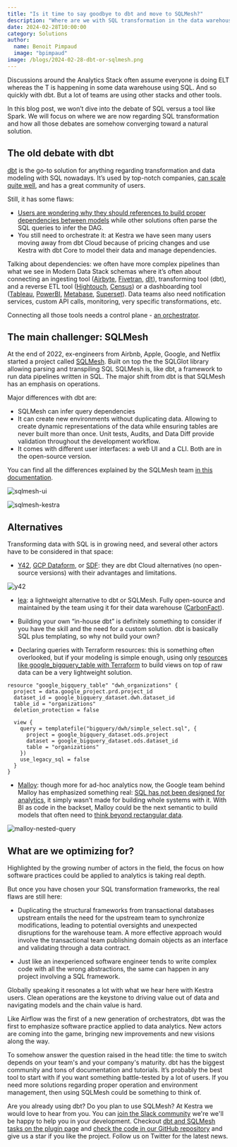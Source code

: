 ```yaml
---
title: "Is it time to say goodbye to dbt and move to SQLMesh?"
description: "Where are we with SQL transformation in the data warehouse in the Analytics Stack?"
date: 2024-02-28T10:00:00
category: Solutions
author:
  name: Benoit Pimpaud
  image: "bpimpaud"
image: /blogs/2024-02-28-dbt-or-sqlmesh.png
---
```


Discussions around the Analytics Stack often assume everyone is doing ELT whereas the T is happening in some data warehouse using SQL. And so quickly with dbt.
But a lot of teams are using other stacks and other tools. 

In this blog post, we won’t dive into the debate of SQL versus a tool like Spark. We will focus on where we are now regarding SQL transformation and how all those debates are somehow converging toward a natural solution.

## The old debate with dbt

[dbt](https://www.getdbt.com/) is the go-to solution for anything regarding transformation and data modeling with SQL nowadays. It’s used by top-notch companies, [can scale quite well](https://www.getdbt.com/blog/new-dbt-cloud-features-announced-at-coalesce-2023), and has a great community of users.

Still, it has some flaws:
- [Users are wondering why they should references to build proper dependencies between models](https://www.reddit.com/r/dataengineering/comments/zamewl/whats_wrong_with_dbt/) while other solutions often parse the SQL queries to infer the DAG.
- You still need to orchestrate it: at Kestra we have seen many users moving away from dbt Cloud because of pricing changes and use Kestra with dbt Core to model their data and manage dependencies.

Talking about dependencies: we often have more complex pipelines than what we see in Modern Data Stack schemas where it’s often about connecting an ingesting tool ([Airbyte](https://airbyte.com/), [Fivetran](https://www.fivetran.com), [dlt](https://dlthub.com/)), transforming tool (dbt), and a reverse ETL tool ([Hightouch](https://hightouch.com/), [Census](https://www.getcensus.com/reverse-etl)) or a dashboarding tool ([Tableau](https://www.tableau.com), [PowerBI](https://www.microsoft.com/en-en/power-platform/products/power-bi), [Metabase](https://www.metabase.com/), [Superset](https://superset.apache.org/)). Data teams also need notification services, custom API calls, monitoring, very specific transformations, etc.

Connecting all those tools needs a control plane - [an orchestrator](https://github.com/kestra-io/kestra).

## The main challenger: SQLMesh

At the end of 2022, ex-engineers from Airbnb, Apple, Google, and Netflix started a project called [SQLMesh](https://sqlmesh.com/). Built on top the the SQLGlot library allowing parsing and transpiling SQL SQLMesh is, like dbt, a framework to run data pipelines written in SQL. The major shift from dbt is that SQLMesh has an emphasis on operations.

Major differences with dbt are:
- SQLMesh can infer query dependencies
- It can create new environments without duplicating data. Allowing to create dynamic representations of the data while ensuring tables are never built more than once. Unit tests, Audits, and Data Diff provide validation throughout the development workflow.
- It comes with different user interfaces: a web UI and a CLI. Both are in the open-source version.

You can find all the differences explained by the SQLMesh team [in this documentation](https://sqlmesh.readthedocs.io/en/stable/comparisons/#feature-comparisons).

![sqlmesh-ui](/blogs/2024-02-28-dbt-or-sqlmesh/sqlmesh-ui.png)

![sqlmesh-kestra](/blogs/2024-02-28-dbt-or-sqlmesh/sqlmesh-kestra.png)

## Alternatives

Transforming data with SQL is in growing need, and several other actors have to be considered in that space:

- [Y42](https://www.y42.com/blog/virtual-data-builds-one-data-warehouse-environment-for-every-git-commit), [GCP Dataform](https://cloud.google.com/dataform), or [SDF](https://www.sdf.com/):  they are dbt Cloud alternatives (no open-source versions) with their advantages and limitations.

![y42](/blogs/2024-02-28-dbt-or-sqlmesh/y42.png)

- [lea](https://github.com/carbonfact/lea): a lightweight alternative to dbt or SQLMesh. Fully open-source and maintained by the team using it for their data warehouse ([CarbonFact](https://www.carbonfact.com/)).

- Building your own “in-house dbt” is definitely something to consider if you have the skill and the need for a custom solution. dbt is basically SQL plus templating, so why not build your own?

- Declaring queries with Terraform resources: this is something often overlooked, but if your modeling is simple enough, using only [resources like google_bigquery_table with Terraform](https://registry.terraform.io/providers/hashicorp/google/latest/docs/resources/bigquery_table) to build views on top of raw data can be a very lightweight solution.

```hcl
resource "google_bigquery_table" "dwh_organizations" {
  project = data.google_project.prd.project_id
  dataset_id = google_bigquery_dataset.dwh.dataset_id
  table_id = "organizations"
  deletion_protection = false

  view {
    query = templatefile("bigquery/dwh/simple_select.sql", {
      project = google_bigquery_dataset.ods.project
      dataset = google_bigquery_dataset.ods.dataset_id
      table = "organizations"
    })
    use_legacy_sql = false
  }
}
```

- [Malloy](https://kestra.io/blogs/2023-09-15-football-malloy-kestra): though more for ad-hoc analytics now, the Google team behind Malloy has emphasized something real: [SQL has not been designed for analytics](https://medium.pimpaudben.fr/sql-is-not-designed-for-analytics-079fc97b139c), it simply wasn't made for building whole systems with it. With BI as code in the backset, Malloy could be the next semantic to build models that often need to [think beyond rectangular data](https://docs.malloydata.dev/blog/2023-01-18-data-is-rectangular/index#dimensionality-granularity).

![malloy-nested-query](/blogs/2024-02-28-dbt-or-sqlmesh/malloy.png)

## What are we optimizing for?

Highlighted by the growing number of actors in the field, the focus on how software practices could be applied to analytics is taking real depth.

But once you have chosen your SQL transformation frameworks, the real flaws are still here:

- Duplicating the structural frameworks from transactional databases upstream entails the need for the upstream team to synchronize modifications, leading to potential oversights and unexpected disruptions for the warehouse team. A more effective approach would involve the transactional team publishing domain objects as an interface and validating through a data contract.

- Just like an inexperienced software engineer tends to write complex code with all the wrong abstractions, the same can happen in any project involving a SQL framework. 

Globally speaking it resonates a lot with what we hear here with Kestra users. Clean operations are the keystone to driving value out of data and navigating models and the chain value is hard.

Like Airflow was the first of a new generation of orchestrators, dbt was the first to emphasize software practice applied to data analytics. New actors are coming into the game, bringing new improvements and new visions along the way.

To somehow answer the question raised in the head title: the time to switch depends on your team's and your company's maturity. 
dbt has the biggest community and tons of documentation and tutorials. It’s probably the best tool to start with if you want something battle-tested by a lot of users. If you need more solutions regarding proper operation and environment management, then using SQLMesh could be something to think of.


Are you already using dbt? Do you plan to use SQLMesh? At Kestra we would love to hear from you. You can [join the Slack community](https://kestra.io/slack) we're we'll be happy to help you in your development.
Checkout [dbt and SQLMesh tasks on the plugin page](https://kestra.io/plugins?page=1&size=40&category=All+Categories&q=dbt) and [check the code in our GitHub repository](https://github.com/kestra-io) and give us a star if you like the project. Follow us on Twitter for the latest news.  
